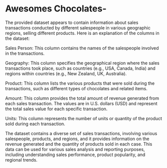 # Awesomes Chocolates-


The provided dataset appears to contain information about sales transactions conducted by different salespeople in various geographic regions, selling different products. Here is an explanation of the columns in the dataset:

Sales Person: This column contains the names of the salespeople involved in the transactions.

Geography: This column specifies the geographical region where the sales transactions took place, such as countries (e.g., USA, Canada, India) and regions within countries (e.g., New Zealand, UK, Australia).

Product: This column lists the various products that were sold during the transactions, such as different types of chocolates and related items.

Amount: This column provides the total amount of revenue generated from each sales transaction. The values are in U.S. dollars (USD) and represent the total sales value for each specific transaction.

Units: This column represents the number of units or quantity of the product sold during each transaction.

The dataset contains a diverse set of sales transactions, involving various salespeople, products, and regions, and it provides information on the revenue generated and the quantity of products sold in each case. This data can be used for various sales analysis and reporting purposes, including understanding sales performance, product popularity, and regional trends.




